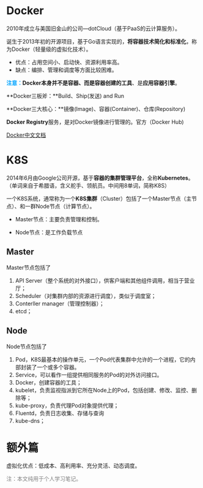 # Docker 

2010年成立与美国旧金山的公司—dotCloud（基于PaaS的云计算服务）。

诞生于2013年初的开源项目，基于Go语言实现的，**将容器技术简化和标准化**，称为Docker（轻量级的虚拟化技术）。

* 优点：占用空间小、启动快、资源利用率高。
* 缺点：编排、管理和调度等方面比较困难。



**<font color="#00a4ff">注意：</font>**Docker本身并不是容器、而是**容器创建的工具**、是**应用容器引擎**。



**Docker三板斧：**Build、Ship(发送) and Run

**Docker三大核心：**镜像(Image)、容器(Container)、仓库(Repository)

**Docker Registry**服务，是对Docker镜像进行管理的。官方（Docker Hub)



[Docker中文文档](http://www.dockerinfo.net/image%e9%95%9c%e5%83%8f)



# K8S

2014年6月由Google公司开源，基于**容器的集群管理平台**，全称**Kubernetes**。（单词来自于希腊语，含义舵手、领航员。中间用8单词，简称K8S）

一个K8S系统，通常称为一个**K8S集群**（Cluster）包括了一个Master节点（主节点）、和一群Node节点（计算节点）。

* Master节点：主要负责管理和控制。

* Node节点：是工作负载节点



## Master

Master节点包括了

1. API Server（整个系统的对外接口），供客户端和其他组件调用，相当于营业厅；
2. Scheduler（对集群内部的资源进行调度），类似于调度室；
3. Conterller manager（管理控制器）；
4. etcd；



## Node

Node节点包括了

1. Pod，K8S最基本的操作单元，一个Pod代表集群中允许的一个进程，它的内部封装了一个或多个容器。
2. Service，可以看作一组提供相同服务的Pod的对外访问接口。
3. Docker，创建容器的工具；
4. kubelet，负责监视指派到它所在Node上的Pod，包括创建、修改、监控、删除等；
5. kube-proxy，负责代理Pod对象提供代理；
6. Fluentd，负责日志收集、存储与查询
7. kube-dns；





# 额外篇

虚拟化优点：低成本、高利用率、充分灵活、动态调度。













<font color="gray">注：本文纯用于个人学习笔记。</font>



